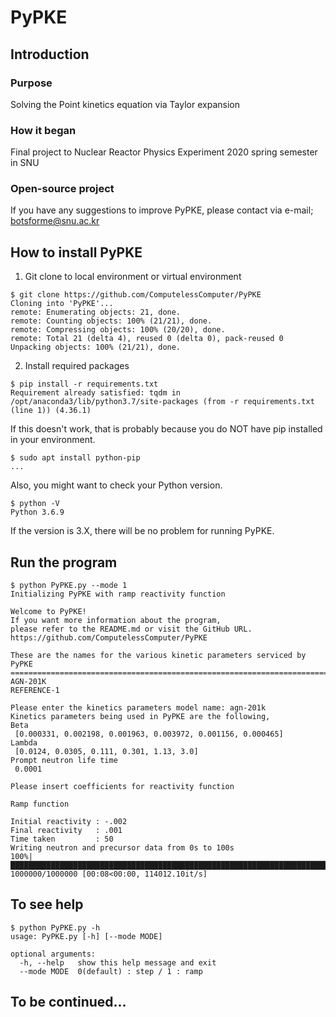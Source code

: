 # PyPKE

## Introduction
### Purpose
Solving the Point kinetics equation via Taylor expansion
### How it began
Final project to Nuclear Reactor Physics Experiment 2020 spring semester in SNU
### Open-source project
If you have any suggestions to improve PyPKE, please contact via e-mail; botsforme@snu.ac.kr

## How to install PyPKE
1. Git clone to local environment or virtual environment
```
$ git clone https://github.com/ComputelessComputer/PyPKE
Cloning into 'PyPKE'...
remote: Enumerating objects: 21, done.
remote: Counting objects: 100% (21/21), done.
remote: Compressing objects: 100% (20/20), done.
remote: Total 21 (delta 4), reused 0 (delta 0), pack-reused 0
Unpacking objects: 100% (21/21), done.
```

2. Install required packages
```
$ pip install -r requirements.txt
Requirement already satisfied: tqdm in /opt/anaconda3/lib/python3.7/site-packages (from -r requirements.txt (line 1)) (4.36.1)
```
  If this doesn't work, that is probably because you do NOT have pip installed in your environment.

```
$ sudo apt install python-pip
...
```
  Also, you might want to check your Python version.
```
$ python -V
Python 3.6.9
```
  If the version is 3.X, there will be no problem for running PyPKE.

## Run the program
```
$ python PyPKE.py --mode 1
Initializing PyPKE with ramp reactivity function

Welcome to PyPKE!
If you want more information about the program,
please refer to the README.md or visit the GitHub URL.
https://github.com/ComputelessComputer/PyPKE

These are the names for the various kinetic parameters serviced by PyPKE
========================================================================
AGN-201K
REFERENCE-1

Please enter the kinetics parameters model name: agn-201k
Kinetics parameters being used in PyPKE are the following,
Beta
 [0.000331, 0.002198, 0.001963, 0.003972, 0.001156, 0.000465]
Lambda
 [0.0124, 0.0305, 0.111, 0.301, 1.13, 3.0]
Prompt neutron life time
 0.0001

Please insert coefficients for reactivity function

Ramp function

Initial reactivity : -.002
Final reactivity   : .001
Time taken         : 50
Writing neutron and precursor data from 0s to 100s
100%|██████████████████████████████████████████████████████████████████████████████| 1000000/1000000 [00:08<00:00, 114012.10it/s]
```

## To see help
```
$ python PyPKE.py -h
usage: PyPKE.py [-h] [--mode MODE]

optional arguments:
  -h, --help   show this help message and exit
  --mode MODE  0(default) : step / 1 : ramp
```

## To be continued...
